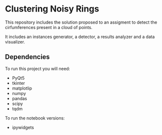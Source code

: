 # Clustering Noisy Rings
This repository includes the solution proposed to an assigment to detect the cirfumferences present in a cloud of points. 

It includes an instances generator, a detector, a results analyzer and a data visualizer.

## Dependencies
To run this project you will need:
- PyQt5
- tkinter
- matplotlip
- numpy
- pandas
- scipy
- tqdm

To run the notebook versions:
- ipywidgets